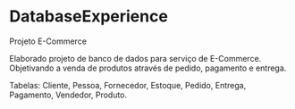 # DatabaseExperience
Projeto E-Commerce

Elaborado projeto de banco de dados para serviço de E-Commerce. Objetivando a venda de produtos através de pedido, pagamento e entrega.

Tabelas:
Cliente,
Pessoa,
Fornecedor,
Estoque,
Pedido,
Entrega,
Pagamento,
Vendedor,
Produto.


